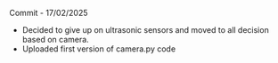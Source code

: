 Commit - 17/02/2025

- Decided to give up on ultrasonic sensors and moved to all decision based on camera.
- Uploaded first version of camera.py code
